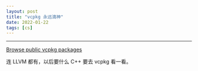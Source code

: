 ```yaml
---
layout: post
title: "vcpkg 永远滴神"
date: 2022-01-22
tags: [cs]
---
```


---

[Browse public vcpkg packages](https://vcpkg.io/en/packages.html)

连 LLVM 都有，以后要什么 C++ 要去 vcpkg 看一看。
